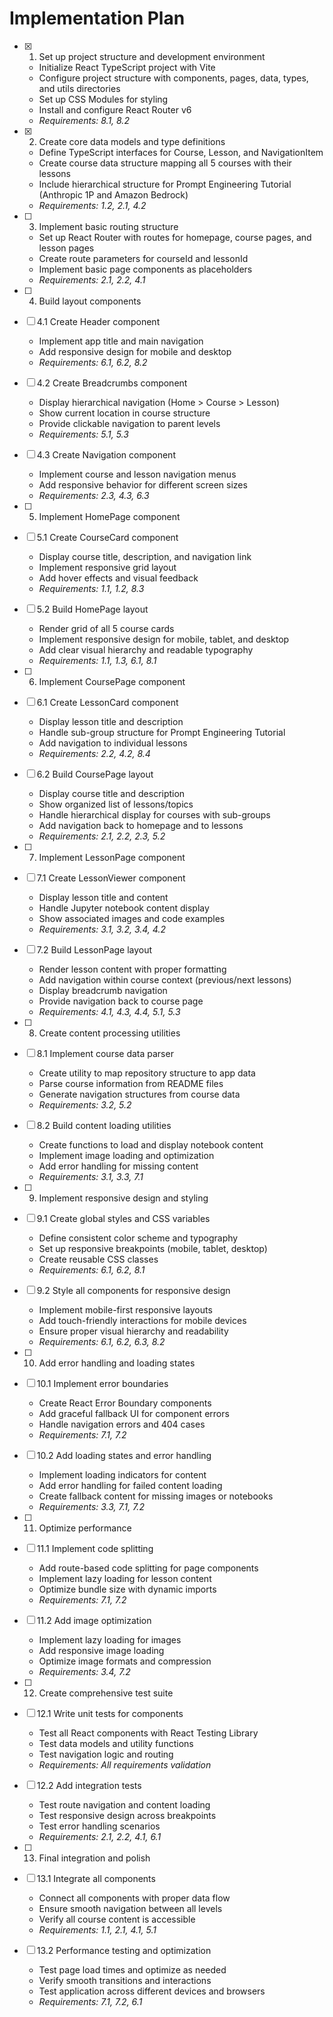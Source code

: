 # Implementation Plan

- [x] 1. Set up project structure and development environment
  - Initialize React TypeScript project with Vite
  - Configure project structure with components, pages, data, types, and utils directories
  - Set up CSS Modules for styling
  - Install and configure React Router v6
  - _Requirements: 8.1, 8.2_

- [x] 2. Create core data models and type definitions
  - Define TypeScript interfaces for Course, Lesson, and NavigationItem
  - Create course data structure mapping all 5 courses with their lessons
  - Include hierarchical structure for Prompt Engineering Tutorial (Anthropic 1P and Amazon Bedrock)
  - _Requirements: 1.2, 2.1, 4.2_

- [ ] 3. Implement basic routing structure
  - Set up React Router with routes for homepage, course pages, and lesson pages
  - Create route parameters for courseId and lessonId
  - Implement basic page components as placeholders
  - _Requirements: 2.1, 2.2, 4.1_

- [ ] 4. Build layout components
- [ ] 4.1 Create Header component
  - Implement app title and main navigation
  - Add responsive design for mobile and desktop
  - _Requirements: 6.1, 6.2, 8.2_

- [ ] 4.2 Create Breadcrumbs component
  - Display hierarchical navigation (Home > Course > Lesson)
  - Show current location in course structure
  - Provide clickable navigation to parent levels
  - _Requirements: 5.1, 5.3_

- [ ] 4.3 Create Navigation component
  - Implement course and lesson navigation menus
  - Add responsive behavior for different screen sizes
  - _Requirements: 2.3, 4.3, 6.3_

- [ ] 5. Implement HomePage component
- [ ] 5.1 Create CourseCard component
  - Display course title, description, and navigation link
  - Implement responsive grid layout
  - Add hover effects and visual feedback
  - _Requirements: 1.1, 1.2, 8.3_

- [ ] 5.2 Build HomePage layout
  - Render grid of all 5 course cards
  - Implement responsive design for mobile, tablet, and desktop
  - Add clear visual hierarchy and readable typography
  - _Requirements: 1.1, 1.3, 6.1, 8.1_

- [ ] 6. Implement CoursePage component
- [ ] 6.1 Create LessonCard component
  - Display lesson title and description
  - Handle sub-group structure for Prompt Engineering Tutorial
  - Add navigation to individual lessons
  - _Requirements: 2.2, 4.2, 8.4_

- [ ] 6.2 Build CoursePage layout
  - Display course title and description
  - Show organized list of lessons/topics
  - Handle hierarchical display for courses with sub-groups
  - Add navigation back to homepage and to lessons
  - _Requirements: 2.1, 2.2, 2.3, 5.2_

- [ ] 7. Implement LessonPage component
- [ ] 7.1 Create LessonViewer component
  - Display lesson title and content
  - Handle Jupyter notebook content display
  - Show associated images and code examples
  - _Requirements: 3.1, 3.2, 3.4, 4.2_

- [ ] 7.2 Build LessonPage layout
  - Render lesson content with proper formatting
  - Add navigation within course context (previous/next lessons)
  - Display breadcrumb navigation
  - Provide navigation back to course page
  - _Requirements: 4.1, 4.3, 4.4, 5.1, 5.3_

- [ ] 8. Create content processing utilities
- [ ] 8.1 Implement course data parser
  - Create utility to map repository structure to app data
  - Parse course information from README files
  - Generate navigation structures from course data
  - _Requirements: 3.2, 5.2_

- [ ] 8.2 Build content loading utilities
  - Create functions to load and display notebook content
  - Implement image loading and optimization
  - Add error handling for missing content
  - _Requirements: 3.1, 3.3, 7.1_

- [ ] 9. Implement responsive design and styling
- [ ] 9.1 Create global styles and CSS variables
  - Define consistent color scheme and typography
  - Set up responsive breakpoints (mobile, tablet, desktop)
  - Create reusable CSS classes
  - _Requirements: 6.1, 6.2, 8.1_

- [ ] 9.2 Style all components for responsive design
  - Implement mobile-first responsive layouts
  - Add touch-friendly interactions for mobile devices
  - Ensure proper visual hierarchy and readability
  - _Requirements: 6.1, 6.2, 6.3, 8.2_

- [ ] 10. Add error handling and loading states
- [ ] 10.1 Implement error boundaries
  - Create React Error Boundary components
  - Add graceful fallback UI for component errors
  - Handle navigation errors and 404 cases
  - _Requirements: 7.1, 7.2_

- [ ] 10.2 Add loading states and error handling
  - Implement loading indicators for content
  - Add error handling for failed content loading
  - Create fallback content for missing images or notebooks
  - _Requirements: 3.3, 7.1, 7.2_

- [ ] 11. Optimize performance
- [ ] 11.1 Implement code splitting
  - Add route-based code splitting for page components
  - Implement lazy loading for lesson content
  - Optimize bundle size with dynamic imports
  - _Requirements: 7.1, 7.2_

- [ ] 11.2 Add image optimization
  - Implement lazy loading for images
  - Add responsive image loading
  - Optimize image formats and compression
  - _Requirements: 3.4, 7.2_

- [ ] 12. Create comprehensive test suite
- [ ] 12.1 Write unit tests for components
  - Test all React components with React Testing Library
  - Test data models and utility functions
  - Test navigation logic and routing
  - _Requirements: All requirements validation_

- [ ] 12.2 Add integration tests
  - Test route navigation and content loading
  - Test responsive design across breakpoints
  - Test error handling scenarios
  - _Requirements: 2.1, 2.2, 4.1, 6.1_

- [ ] 13. Final integration and polish
- [ ] 13.1 Integrate all components
  - Connect all components with proper data flow
  - Ensure smooth navigation between all levels
  - Verify all course content is accessible
  - _Requirements: 1.1, 2.1, 4.1, 5.1_

- [ ] 13.2 Performance testing and optimization
  - Test page load times and optimize as needed
  - Verify smooth transitions and interactions
  - Test application across different devices and browsers
  - _Requirements: 7.1, 7.2, 6.1_